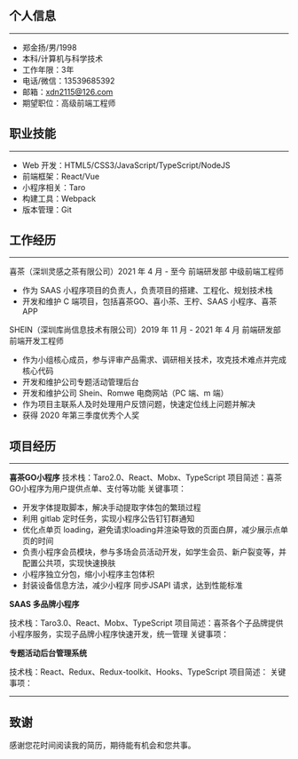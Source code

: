 ## 个人信息
---
- 郑金扬/男/1998
- 本科/计算机与科学技术
- 工作年限：3年
- 电话/微信：13539685392
- 邮箱：xdn2115@126.com
- 期望职位：高级前端工程师

## 职业技能
---
- Web 开发：HTML5/CSS3/JavaScript/TypeScript/NodeJS
- 前端框架：React/Vue
- 小程序相关：Taro
- 构建工具：Webpack
- 版本管理：Git

## 工作经历
---
喜茶（深圳灵感之茶有限公司）2021 年 4 月 - 至今
前端研发部 中级前端工程师
- 作为 SAAS 小程序项目的负责人，负责项目的搭建、工程化、规划技术栈
- 开发和维护 C 端项目，包括喜茶GO、喜小茶、王柠、SAAS 小程序、喜茶APP

SHEIN（深圳库尚信息技术有限公司）2019 年 11 月 - 2021 年 4 月
前端研发部 前端开发工程师
- 作为小组核心成员，参与评审产品需求、调研相关技术，攻克技术难点并完成核心代码
- 开发和维护公司专题活动管理后台
- 开发和维护公司 Shein、Romwe 电商网站（PC 端、m 端）
- 作为项目主联系人及时处理用户反馈问题，快速定位线上问题并解决
- 获得 2020 年第三季度优秀个人奖

## 项目经历
---
**喜茶GO小程序**
技术栈：Taro2.0、React、Mobx、TypeScript
项目简述：喜茶GO小程序为用户提供点单、支付等功能
关键事项：
- 开发字体提取脚本，解决手动提取字体包的繁琐过程
- 利用 gitlab 定时任务，实现小程序公告钉钉群通知
- 优化点单页 loading，避免请求loading并渲染导致的页面白屏，减少展示点单页的时间
- 负责小程序会员模块，参与多场会员活动开发，如学生会员、新户裂变等，并配置公共项，实现快速换肤
- 小程序独立分包，缩小小程序主包体积
- 封装设备信息方法，减少小程序 同步JSAPI 请求，达到性能标准

**SAAS 多品牌小程序**

技术栈：Taro3.0、React、Mobx、TypeScript
项目简述：喜茶各个子品牌提供小程序服务，实现子品牌小程序快速开发，统一管理
关键事项：

**专题活动后台管理系统**

技术栈：React、Redux、Redux-toolkit、Hooks、TypeScript
项目简述：
关键事项：

---
## 致谢

感谢您花时间阅读我的简历，期待能有机会和您共事。